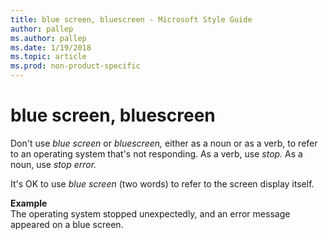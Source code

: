 ```yaml
---
title: blue screen, bluescreen - Microsoft Style Guide
author: pallep
ms.author: pallep
ms.date: 1/19/2018
ms.topic: article
ms.prod: non-product-specific
---
```


# blue screen, bluescreen

Don't use *blue screen* or *bluescreen,* either as a noun or as a verb, to refer to an operating system that's not responding. As a verb, use *stop.* As a noun, use *stop error.*

It's OK to use *blue screen* (two words) to refer to the screen display itself.

**Example**  
The operating system stopped unexpectedly, and an error message appeared on a blue screen.
